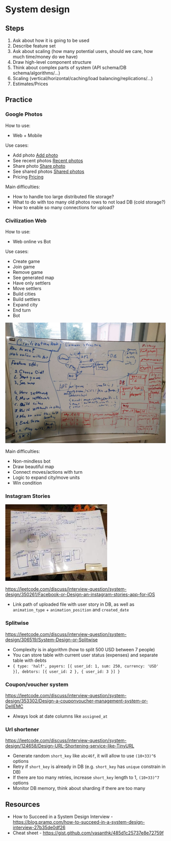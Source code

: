 # System design

## Steps

1. Ask about how it is going to be used
2. Describe feature set
3. Ask about scaling (how many potential users, should we care, how much time/money do we have)
4. Draw high-level component structure
5. Think about complex parts of system (API schema/DB schema/algorithms/...)
6. Scaling (vertical/horizontal/caching/load balancing/replications/...)
7. Estimates/Prices

## Practice

### Google Photos

How to use:

- Web + Mobile

Use cases:

- Add photo
  [Add photo](./google_photos_add_photo.jpg)
- See recent photos
  [Recent photos](./google_photos_recent_photos.jpg)
- Share photo
  [Share photo](./google_photos_share_photos.jpg)
- See shared photos
  [Shared photos](./gooogle_photos_shared_photos.jpg)
- Pricing
  [Pricing](./google_photos_pricing.jpg)

Main difficulties:

- How to handle too large distributed file storage?
- What to do with too many old photos rows to not load DB (cold storage?)
- How to enable so many connections for upload?

### Civilization Web

How to use:

- Web online vs Bot

Use cases:

- Create game
- Join game
- Remove game
- See generated map
- Have only settlers
- Move settlers
- Build cities
- Build settlers
- Expand city
- End turn
- Bot

![Civilization System Design](./civilization.jpeg)

Main difficulties:

- Non-mindless bot
- Draw beautiful map
- Connect moves/actions with turn
- Logic to expand city/move units
- Win condition

### Instagram Stories

![Instagram Stories System Design](./instagram_stories.jpg)

https://leetcode.com/discuss/interview-question/system-design/350261/Facebook-or-Design-an-instagram-stories-app-for-iOS

- Link path of uploaded file with user story in DB, as well as `animation_type` + `animation_position` and `created_date`

### Splitwise

https://leetcode.com/discuss/interview-question/system-design/306519/System-Design-or-Splitwise

- Complexity is in algorithm (how to split 500 USD between 7 people)
- You can store table with current user status (expenses) and separate table with debts
- `{ type: 'half', payers: [{ user_id: 1, sum: 250, currency: 'USD' }], debtors: [{ user_id: 2 }, { user_id: 3 }] }`

### Coupon/voucher system

https://leetcode.com/discuss/interview-question/system-design/353302/Design-a-couponvoucher-management-system-or-DellEMC

- Always look at date columns like `assigned_at`

### Url shortener

https://leetcode.com/discuss/interview-question/system-design/124658/Design-URL-Shortening-service-like-TinyURL

- Generate random `short_key` like `abc46f`, it will allow to use `(10+33)^6` options
- Retry if `short_key` is already in DB (e.g. `short_key` has `unique` constrain in DB)
- If there are too many retries, increase `short_key` length to 1, `(10+33)^7` options
- Monitor DB memory, think about sharding if there are too many

## Resources

- How to Succeed in a System Design Interview - https://blog.pramp.com/how-to-succeed-in-a-system-design-interview-27b35de0df26
- Cheat sheet - https://gist.github.com/vasanthk/485d1c25737e8e72759f
